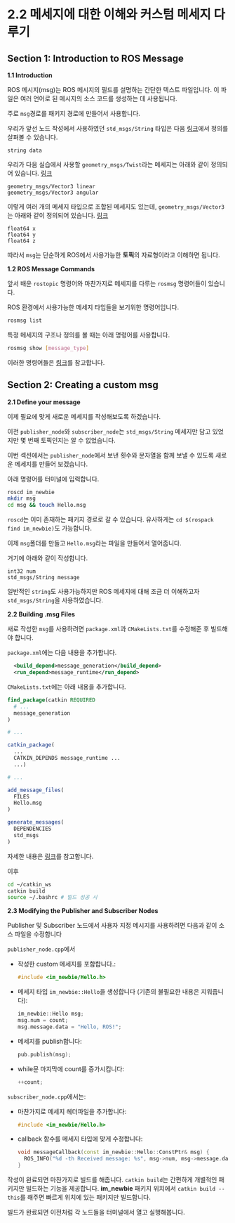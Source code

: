 # 2.2 메세지에 대한 이해와 커스텀 메세지 다루기

## Section 1: Introduction to ROS Message

**1.1 Introduction**

ROS 메시지(msg)는 ROS 메시지의 필드를 설명하는 간단한 텍스트 파일입니다. 이 파일은 여러 언어로 된 메시지의 소스 코드를 생성하는 데 사용됩니다.

주로 `msg`경로를 패키지 경로에 만들어서 사용합니다.

우리가 앞선 노드 작성에서 사용하였던 `std_msgs/String` 타입은 다음 [링크](http://docs.ros.org/en/melodic/api/std_msgs/html/msg/String.html)에서 정의를 살펴볼 수 있습니다.

```
string data
```

우리가 다음 실습에서 사용할 `geometry_msgs/Twist`라는 메세지는 아래와 같이 정의되어 있습니다. [링크](http://docs.ros.org/en/melodic/api/geometry_msgs/html/msg/Twist.html)

```
geometry_msgs/Vector3 linear
geometry_msgs/Vector3 angular
```

이렇게 여러 개의 메세지 타입으로 조합된 메세지도 있는데, `geometry_msgs/Vector3`는 아래와 같이 정의되어 있습니다. [링크](http://docs.ros.org/en/melodic/api/geometry_msgs/html/msg/Vector3.html)

```
float64 x
float64 y
float64 z
```

따라서 `msg`는 단순하게 ROS에서 사용가능한 **토픽**의 자료형이라고 이해하면 됩니다.

**1.2 ROS Message Commands**

앞서 배운 `rostopic` 명령어와 마찬가지로 메세지를 다루는 `rosmsg` 명령어들이 있습니다.

ROS 환경에서 사용가능한 메세지 타입들을 보기위한 명령어입니다.

```bash
rosmsg list
```

특정 메세지의 구조나 정의를 볼 때는 아래 명령어를 사용합니다.

```bash
rosmsg show [message_type]
```
이러한 명령어들은 [링크](http://wiki.ros.org/rosmsg)를 참고합니다.

## Section 2: Creating a custom msg

**2.1 Define your message**

이제 필요에 맞게 새로운 메세지를 작성해보도록 하겠습니다.

이전 `publisher_node`와 `subscriber_node`는 `std_msgs/String` 메세지만 담고 있었지만 몇 번째 토픽인지는 알 수 없었습니다.

이번 섹션에서는 `publisher_node`에서 보낸 횟수와 문자열을 함께 보낼 수 있도록 새로운 메세지를 만들어 보겠습니다.

아래 명령어를 터미널에 입력합니다.
```bash
roscd im_newbie
mkdir msg
cd msg && touch Hello.msg
```
`roscd`는 이미 존재하는 패키지 경로로 갈 수 있습니다.
유사하게는 `cd $(rospack find im_newbie)`도 가능합니다.

이제 `msg`폴더를 만들고 `Hello.msg`라는 파일을 만들어서 열어줍니다.

거기에 아래와 같이 작성합니다.
```
int32 num
std_msgs/String message
```
일반적인 `string`도 사용가능하지만 ROS 메세지에 대해 조금 더 이해하고자 `std_msgs/String`을 사용하였습니다.

**2.2 Building .msg Files**

새로 작성한 `msg`를 사용하려면 `package.xml`과 `CMakeLists.txt`를 수정해준 후 빌드해야 합니다.

`package.xml`에는 다음 내용을 추가합니다.

```xml
  <build_depend>message_generation</build_depend>
  <run_depend>message_runtime</run_depend>
```

`CMakeLists.txt`에는 아래 내용을 추가합니다.

```cmake
find_package(catkin REQUIRED
  # ...
  message_generation
)

# ...

catkin_package(
  ...
  CATKIN_DEPENDS message_runtime ...
  ...)

# ...

add_message_files(
  FILES
  Hello.msg
)

generate_messages(
  DEPENDENCIES
  std_msgs
)
```

자세한 내용은 [링크](http://wiki.ros.org/msg)를 참고합니다.

이후
```bash
cd ~/catkin_ws
catkin build
source ~/.bashrc # 빌드 성공 시
```

**2.3 Modifying the Publisher and Subscriber Nodes**

Publisher 및 Subscriber 노드에서 사용자 지정 메시지를 사용하려면 다음과 같이 소스 파일을 수정합니다

`publisher_node.cpp`에서
- 작성한 custom 메세지를 포함합니다.:
  ```cpp
  #include <im_newbie/Hello.h>
  ```
- 메세지 타입 `im_newbie::Hello`을 생성합니다 (기존의 불필요한 내용은 지워줍니다):
  ```cpp
  im_newbie::Hello msg;
  msg.num = count;
  msg.message.data = "Hello, ROS!";
  ```
- 메세지를 publish합니다:
  ```cpp
  pub.publish(msg);
  ```
- while문 마지막에 count를 증가시킵니다:
  ```cpp
  ++count;
  ```

`subscriber_node.cpp`에서는\:
- 마찬가지로 메세지 헤더파일을 추가합니다:
  ```cpp
  #include <im_newbie/Hello.h>
  ```
- callback 함수를 메세지 타입에 맞게 수정합니다:
  ```cpp
  void messageCallback(const im_newbie::Hello::ConstPtr& msg) {
    ROS_INFO("%d -th Received message: %s", msg->num, msg->message.data.c_str());
  }
  ```
작성이 완료되면 마찬가지로 빌드를 해줍니다. `catkin build`는 간편하게 개별적인 패키지만 빌드하는 기능을 제공합니다. **im_newbie** 패키지 위치에서 `catkin build --this`를 해주면 빠르게 위치에 있는 패키지만 빌드합니다.

빌드가 완료되면 이전처럼 각 노드들을 터미널에서 열고 실행해봅니다.